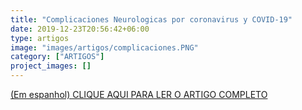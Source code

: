 ```yaml
---
title: "Complicaciones Neurologicas por coronavirus y COVID-19"
date: 2019-12-23T20:56:42+06:00
type: artigos
image: "images/artigos/complicaciones.PNG"
category: ["ARTIGOS"]
project_images: []
---
```


[(Em espanhol) CLIQUE AQUI PARA LER O ARTIGO COMPLETO](/artigospdf/complicaciones_neurologicas_covid_19.pdf)